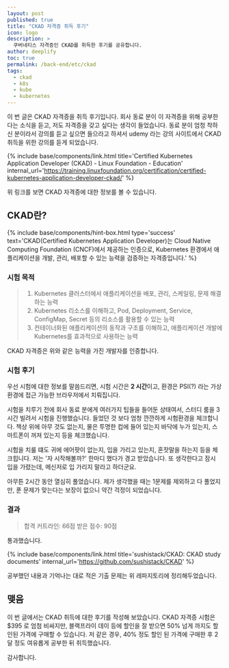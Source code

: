 ```yaml
---
layout: post
published: true
title: "CKAD 자격증 취득 후기"
icon: logo
description: >
  쿠버네티스 자격증인 CKAD를 취득한 후기를 공유합니다.
author: deeplify
toc: true
permalink: /back-end/etc/ckad
tags: 
  - ckad
  - k8s
  - kube
  - kubernetes
---
```


이 번 글은 CKAD 자격증을 취득 후기입니다. 회사 동료 분이 이 자격증을 위해 공부한다는 소식을 듣고, 저도 자격증을 갖고 싶다는 생각이 들었습니다.
동료 분이 엄청 착하신 분이라서 강의를 듣고 싶으면 들으라고 하셔서 udemy 라는 강의 사이트에서 CKAD 취득을 위한 강의를 듣게 되었습니다.

{% include base/components/link.html title='Certified Kubernetes Application Developer (CKAD) - Linux Foundation - Education' internal_url='https://training.linuxfoundation.org/certification/certified-kubernetes-application-developer-ckad/' %}

위 링크를 보면 CKAD 자격증에 대한 정보를 볼 수 있습니다.

## CKAD란?

{% include base/components/hint-box.html type='success' text='CKAD(Certified Kubernetes Application Developer)는 Cloud Native Computing Foundation (CNCF)에서 제공하는 인증으로, Kubernetes 환경에서 애플리케이션을 개발, 관리, 배포할 수 있는 능력을 검증하는 자격증입니다.' %}

### 시험 목적


> 1. Kubernetes 클러스터에서 애플리케이션을 배포, 관리, 스케일링, 문제 해결하는 능력
> 2. Kubernetes 리소스를 이해하고, Pod, Deployment, Service, ConfigMap, Secret 등의 리소스를 활용할 수 있는 능력
> 3. 컨테이너화된 애플리케이션의 동작과 구조를 이해하고, 애플리케이션 개발에 Kubernetes를 효과적으로 사용하는 능력

CKAD 자격증은 위와 같은 능력을 가진 개발자를 인증합니다.

### 시험 후기

우선 시험에 대한 정보를 말씀드리면, 시험 시간은 **2 시간**이고, 환경은 PSI(?) 라는 가상 환경에 접근 가능한 브라우저에서 치뤄집니다.

시험을 치루기 전에 회사 동료 분에게 여러가지 팁들을 들어둔 상태여서, 스터디 룸을 3시간 빌려서 시험을 진행했습니다.
들었던 것 보다 엄청 깐깐하게 시험환경을 체크합니다. 책상 위에 아무 것도 없는지, 물은 투명한 컵에 들어 있는지 바닥에 누가 있는지, 스마트폰이 꺼져 있는지 등을 체크했습니다.

시험을 치룰 떄도 귀에 에어팟이 없는지, 입을 가리고 있는지, 혼잣말을 하는지 등을 체크힙니다.
저는 '자 시작해볼까?' 한마디 했다가 경고 받았습니다. 또 생각한다고 잠시 입을 가렸는데, 메신저로 입 가리지 말라고 하더군요.

아무튼 2시간 동안 열심히 풀었습니다.
제가 생각했을 때는 1문제를 제외하고 다 풀었지만, 푼 문제가 맞는다는 보장이 없으니 약간 걱정이 되었습니다.

### 결과

> 합격 커트라인: 66점
> 받은 점수: 90점

통과했습니다.

{% include base/components/link.html title='sushistack/CKAD: CKAD study documents' internal_url='https://github.com/sushistack/CKAD' %}

공부했던 내용과 기억나는 대로 적은 기출 문제는 위 레파지토리에 정리해두었습니다.


## 맺음

이 번 글에서는 CKAD 취득에 대한 후기를 작성해 보았습니다. CKAD 자격증 시험은 $395 로 엄첨 비싸지만, 블랙프라이 데이 등에 할인을 잘 받으면 50% 넘게 까지도 할인된 가격에 구매할 수 있습니다.
저 같은 경우, 40% 정도 할인 된 가격에 구매한 후 2달 정도 여유롭게 공부한 뒤 취득했습니다.

감사합니다.
